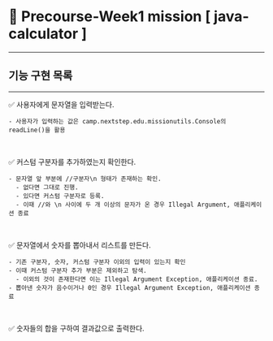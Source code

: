 # 🔢 Precourse-Week1 mission **[&nbsp;java-calculator&nbsp;]**

<!--

## 패지키 구조 (예정)

<div align="center">
<table>
      <tr>
        <th align="center">Package</th>
        <th align="center">Class</th>
        <th align="center">Description</th>
    </tr>
</table>
</div>

-->

---

## 기능 구현 목록

---

✅ 사용자에게 문자열을 입력받는다.

    - 사용자가 입력하는 값은 camp.nextstep.edu.missionutils.Console의 readLine()을 활용

&nbsp;

✅ 커스텀 구분자를 추가하였는지 확인한다.

    - 문자열 앞 부분에 //구분자\n 형태가 존재하는 확인.
      - 없다면 그대로 진행.
      - 있다면 커스텀 구분자로 등록.
      - 이때 //와 \n 사이에 두 개 이상의 문자가 온 경우 Illegal Argument, 애플리케이션 종료

&nbsp;

✅ 문자열에서 숫자를 뽑아내서 리스트를 만든다.

    - 기존 구분자, 숫자, 커스텀 구분자 이외의 입력이 있는지 확인
    - 이때 커스텀 구분자 추가 부분은 제외하고 탐색.
      - 이외의 것이 존재한다면 이는 Illegal Argument Exception, 애플리케이션 종료.
    - 뽑아낸 숫자가 음수이거나 0인 경우 Illegal Argument Exception, 애플리케이션 종료

&nbsp;

✅ 숫자들의 합을 구하여 결과값으로 출력한다.


<!--

----

## 설계 중  고려한 점(예정)

-->